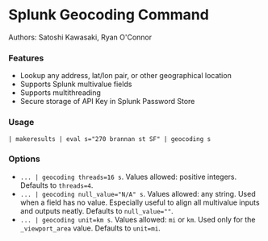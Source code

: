 # Splunk Geocoding Command
Authors: Satoshi Kawasaki, Ryan O'Connor

### Features
* Lookup any address, lat/lon pair, or other geographical location
* Supports Splunk multivalue fields 
* Supports multithreading
* Secure storage of API Key in Splunk Password Store

### Usage
`| makeresults | eval s="270 brannan st SF" | geocoding s`

### Options
* `... | geocoding threads=16 s`. Values allowed: positive integers. Defaults to `threads=4`.
* `... | geocoding null_value="N/A" s`. Values allowed: any string. Used when a field has no value. Especially useful to align all multivalue inputs and outputs neatly. Defaults to `null_value=""`. 
* `... | geocoding unit=km s`. Values allowed: `mi` or `km`. Used only for the `_viewport_area` value. Defaults to `unit=mi`.
